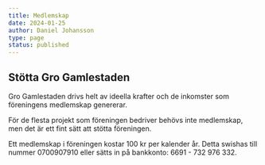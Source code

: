 ```yaml
---
title: Medlemskap
date: 2024-01-25
author: Daniel Johansson
type: page
status: published
---
```


## Stötta Gro Gamlestaden

Gro Gamlestaden drivs helt av ideella krafter och de inkomster som föreningens
medlemskap genererar.

För de flesta projekt som föreningen bedriver behövs inte medlemskap, men det är
ett fint sätt att stötta föreningen.

Ett medlemskap i föreningen kostar 100 kr per kalender år. Detta swishas till
nummer 0700907910 eller sätts in på bankkonto: 6691 - 732 976 332.
